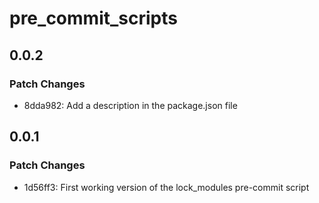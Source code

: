 # pre_commit_scripts

## 0.0.2

### Patch Changes

- 8dda982: Add a description in the package.json file

## 0.0.1

### Patch Changes

- 1d56ff3: First working version of the lock_modules pre-commit script
